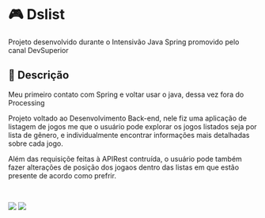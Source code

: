# 🎮 Dslist

Projeto desenvolvido durante o Intensivão Java Spring promovido pelo canal DevSuperior

## 📃 Descrição

Meu primeiro contato com Spring e voltar usar o java, dessa vez fora do Processing

Projeto voltado ao Desenvolvimento Back-end, nele fiz uma aplicação de listagem de jogos me que o usuário pode explorar os jogos listados seja por lista de gênero, e individualmente encontrar informações mais detalhadas sobre cada jogo.

Além das requisiçõe feitas à APIRest contruída, o usuário pode também fazer alterações de posição dos jogaos dentro das listas em que estão presente de acordo como prefrir.

 <br>

 ![](https://img.shields.io/badge/Java-122E40?style=for-the-badge&logo=openjdk&logoColor=white) 
 ![](https://img.shields.io/badge/-Spring-122E40?style=for-the-badge&logo=spring&logoColor=white)&nbsp; 
 
